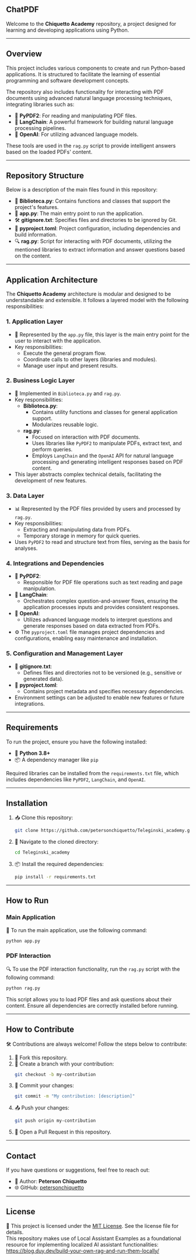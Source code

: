 ## ChatPDF

Welcome to the **Chiquetto Academy** repository, a project designed for learning and developing applications using Python.

---

## Overview

This project includes various components to create and run Python-based applications. It is structured to facilitate the learning of essential programming and software development concepts.

The repository also includes functionality for interacting with PDF documents using advanced natural language processing techniques, integrating libraries such as:

- 📝 **PyPDF2**: For reading and manipulating PDF files.
- 🔗 **LangChain**: A powerful framework for building natural language processing pipelines.
- 🤖 **OpenAI**: For utilizing advanced language models.

These tools are used in the `rag.py` script to provide intelligent answers based on the loaded PDFs' content.

---

## Repository Structure

Below is a description of the main files found in this repository:

- 📂 **Biblioteca.py**: Contains functions and classes that support the project's features.
- 🚀 **app.py**: The main entry point to run the application.
- 🛠 **gitignore.txt**: Specifies files and directories to be ignored by Git.
- 📜 **pyproject.toml**: Project configuration, including dependencies and build information.
- 🔍 **rag.py**: Script for interacting with PDF documents, utilizing the mentioned libraries to extract information and answer questions based on the content.

---

## Application Architecture

The **Chiquetto Academy** architecture is modular and designed to be understandable and extensible. It follows a layered model with the following responsibilities:

### 1. Application Layer
- 📂 Represented by the `app.py` file, this layer is the main entry point for the user to interact with the application.
- Key responsibilities:
  - Execute the general program flow.
  - Coordinate calls to other layers (libraries and modules).
  - Manage user input and present results.

### 2. Business Logic Layer
- 🔧 Implemented in `Biblioteca.py` and `rag.py`.
- Key responsibilities:
  - **Biblioteca.py**:
    - Contains utility functions and classes for general application support.
    - Modularizes reusable logic.
  - **rag.py**:
    - Focused on interaction with PDF documents.
    - Uses libraries like `PyPDF2` to manipulate PDFs, extract text, and perform queries.
    - Employs `LangChain` and the `OpenAI` API for natural language processing and generating intelligent responses based on PDF content.
- This layer abstracts complex technical details, facilitating the development of new features.

### 3. Data Layer
- 📊 Represented by the PDF files provided by users and processed by `rag.py`.
- Key responsibilities:
  - Extracting and manipulating data from PDFs.
  - Temporary storage in memory for quick queries.
- Uses `PyPDF2` to read and structure text from files, serving as the basis for analyses.

### 4. Integrations and Dependencies
- 📑 **PyPDF2**:
  - Responsible for PDF file operations such as text reading and page manipulation.
- 🔗 **LangChain**:
  - Orchestrates complex question-and-answer flows, ensuring the application processes inputs and provides consistent responses.
- 🤖 **OpenAI**:
  - Utilizes advanced language models to interpret questions and generate responses based on data extracted from PDFs.
- ⚙️ The `pyproject.toml` file manages project dependencies and configurations, enabling easy maintenance and installation.

### 5. Configuration and Management Layer
- 📂 **gitignore.txt**:
  - Defines files and directories not to be versioned (e.g., sensitive or generated data).
- 📝 **pyproject.toml**:
  - Contains project metadata and specifies necessary dependencies.
- Environment settings can be adjusted to enable new features or future integrations.

---

## Requirements

To run the project, ensure you have the following installed:

- 🐍 **Python 3.8+**
- 📦 A dependency manager like `pip`

Required libraries can be installed from the `requirements.txt` file, which includes dependencies like `PyPDF2`, `LangChain`, and `OpenAI`.

---

## Installation

1. 📥 Clone this repository:
   ```bash
   git clone https://github.com/petersonchiquetto/Teleginski_academy.git
   ```

2. 📂 Navigate to the cloned directory:
   ```bash
   cd Teleginski_academy
   ```

3. 📦 Install the required dependencies:
   ```bash
   pip install -r requirements.txt
   ```

---

## How to Run

### Main Application

🚀 To run the main application, use the following command:

```bash
python app.py
```

### PDF Interaction

🔍 To use the PDF interaction functionality, run the `rag.py` script with the following command:

```bash
python rag.py
```

This script allows you to load PDF files and ask questions about their content. Ensure all dependencies are correctly installed before running.

---

## How to Contribute

🛠 Contributions are always welcome! Follow the steps below to contribute:

1. 🍴 Fork this repository.
2. 🌱 Create a branch with your contribution:
   ```bash
   git checkout -b my-contribution
   ```
3. 💾 Commit your changes:
   ```bash
   git commit -m "My contribution: [description]"
   ```
4. 📤 Push your changes:
   ```bash
   git push origin my-contribution
   ```
5. 🔄 Open a Pull Request in this repository.

---

## Contact

If you have questions or suggestions, feel free to reach out:

- 👤 Author: **Peterson Chiquetto**
- 🌐 GitHub: [petersonchiquetto](https://github.com/petersonchiquetto)

---

## License

📜 This project is licensed under the [MIT License](LICENSE). See the license file for details. 
<br>
This repository makes use of Local Assistant Examples as a foundational resource for implementing localized AI assistant functionalities: https://blog.duy.dev/build-your-own-rag-and-run-them-locally/

